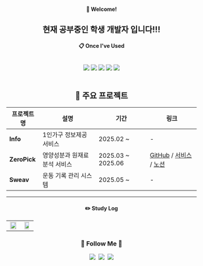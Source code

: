 <div align="center"> 
  
####  :wave: Welcome!
## 현재 공부중인 학생 개발자 입니다!!!

<!--<img src="https://github.com/user-attachments/assets/8af67862-9f4d-485b-a0c7-5b866260818c" width="400" height="400"/> -->

  
####  :clipboard: Once I've Used 
  
 <br/>
  
<img src="https://img.shields.io/badge/JAVA-007396?style=for-the-badge&logo=Java&logoColor=white">
<img src="https://img.shields.io/badge/Spring Boot-6DB33F?style=for-the-badge&logo=Spring-Boot&logoColor=white">
<img src="https://img.shields.io/badge/MySQL-4479A1?style=for-the-badge&logo=MySQL&logoColor=white">
<img src="https://img.shields.io/badge/JPA-59666C?style=for-the-badge&logo=Hibernate&logoColor=white">
<img src="https://img.shields.io/badge/Postman-FF6C37?style=for-the-badge&logo=Postman&logoColor=white">
   <br/>
   <br/>


## 🚀 주요 프로젝트
| 프로젝트명 | 설명 | 기간 | 링크 |
|------------|------|------|------|
| **Info** | 1인가구 정보제공 서비스 | 2025.02 ~  | - |
| **ZeroPick** | 영양성분과 원재료 분석 서비스 | 2025.03 ~ 2025.06 | [GitHub](https://github.com/capstoneMJU) / [서비스](https://zero-pick-seven.vercel.app/login) / [노션](https://www.notion.so/1c3538035ee6801aa6e2d67bcbe86cf9) |
| **Sweav** | 운동 기록 관리 시스템 | 2025.05 ~  | - |
<!-- [노션](https://www.notion.so/Sweav-1f0538035ee6808c8f51cd59e9f4278b?source=copy_link) -->

<!--
## 🚀 주요 프로젝트

---

### 🥗 ZeroPick | 영양성분과 원재료 분석 서비스

사용자가 입력한 식품의 영양성분을 분석하고 대체식을 추천하는 건강 기반 서비스

- **진행 기간**: 2025.03 ~ 2025.06  
- **팀 구성**: 5인 팀 프로젝트  
- **담당 역할**: 백엔드 개발 및 데이터 처리 총괄  
- **주요 기술**: Spring Boot, JPA, MySQL, OpenAPI

#### 🔧 주요 기능
- 공공 API 기반 식품 성분 검색 및 대체식품 추천
- OpenAI API를 활용한 건강 레시피 생성
- 커뮤니티 기능 
- 네이버 뉴스/이미지 API 연동

🔗 [서비스 URL](https://zero-pick-seven.vercel.app/login)  
🔗 [GitHub Repository](https://github.com/capstoneMJU)

---

### 🏋️ Sweav | 운동 기록 관리 시스템

개인의 운동 기록을 손쉽게 저장하고 관리할 수 있는 서비스

- **기술 스택**: Spring Boot, JPA, MySQL, React

#### 🔧 주요 기능
- 근력/유산소 운동 등록, 수정, 삭제
- 세트별 무게/횟수 기반 근력 운동 기록
- 키워드 검색 및 부위 필터링
- 운동 이름 신고 기능 (3회 이상 신고 시 자동 삭제)
- 주간 운동/식단 칼로리 계산 및 달성 현황 제공




---

-->

--- 
#### ✏️ Study Log

<table>
  <tr>
    <td width="50%" align="center">
      <a href="https://github.com/hyun4965">
        <img src="https://github-readme-stats.vercel.app/api/top-langs/?username=hyun4965&layout=donut&show_icons=true&theme=material-palenight&hide_border=true&bg_color=20232a&icon_color=58A6FF&text_color=fff&title_color=58A6FF&count_private=true&exclude_repo=Face-Transfer-Application" width="90%" />
      </a>
    </td>
    <td width="50%" align="center">
      <a href="https://solved.ac/bjh4966/">
        <img src="http://mazassumnida.wtf/api/v2/generate_badge?boj=bjh4966" width="80%" />
      </a>
    </td>
  </tr>
</table>

<!--<a href="https://github.com/hyun4965">
    <img src="https://github-readme-stats.vercel.app/api/top-langs/?username=hyun4965&layout=donut&show_icons=true&theme=material-palenight&hide_border=true&bg_color=20232a&icon_color=58A6FF&text_color=fff&title_color=58A6FF&count_private=true&exclude_repo=Face-Transfer-Application" width=38% />
</a>    
<!-- <a href="https://github.com/hyun4965">
  <img src="https://github-readme-stats.vercel.app/api?username=hyun4965&show_icons=true&theme=material-palenight&hide_border=true&bg_color=20232a&icon_color=58A6FF&text_color=fff&title_color=58A6FF&count_private=true" width=56% />
</a> -->
<!-- <a href="https://github.com/hyun4965">
    <img src="https://github-readme-activity-graph.vercel.app/graph?username=hyun4965&theme=react-dark&bg_color=20232a&hide_border=true&line=58A6FF&color=58A6FF" width=94%/>
</a> -->
<!--
<h3 align="center">백준</h3>

[![Solved.ac Profile](http://mazassumnida.wtf/api/v2/generate_badge?boj=bjh4966)](https://solved.ac/bjh4966/)

-->
<h3 align="center">🌈 Follow Me 🌈</h3>
<p align="center">
  <a href="https://hyun4965.tistory.com/"><img src="https://img.shields.io/badge/Tech%20Blog-11B48A?style=flat-square&logo=Vimeo&logoColor=white&link=https://hyun4965.tistory.com/"/></a>&nbsp;
  <a href="https://www.instagram.com/gohh__h/"><img src="https://img.shields.io/badge/Instagram-E4405F?style=flat-square&logo=Instagram&logoColor=white&link=https://www.instagram.com/gohh__h/"/></a>&nbsp;
  <a href="mailto:seokhyun4965@gmail.com"><img src="https://img.shields.io/badge/Gmail-d14836?style=flat-square&logo=Gmail&logoColor=white&link=kimhyein7110@gmail.com"/></a>
</p>
<br>
<!--<a href="https://hits.seeyoufarm.com"><img src="https://hits.seeyoufarm.com/api/count/incr/badge.svg?url=https%3A%2F%2Fgithub.com%2Fhyun4965&count_bg=%2379C83D&title_bg=%23555555&icon=&icon_color=%23E7E7E7&title=hits&edge_flat=false"/></a>

<br>
<h3 align="center">🌈 Follow Me 🌈</h3>
<p align="center">
  <a href="https://hyun4965.tistory.com/"><img src="https://img.shields.io/badge/Tech%20Blog-11B48A?style=flat-square&logo=Vimeo&logoColor=white&link=https://hyun4965.tistory.com/"/></a>&nbsp;
  <a href="https://www.instagram.com/gohh__h/"><img src="https://img.shields.io/badge/Instagram-E4405F?style=flat-square&logo=Instagram&logoColor=white&link=https://www.instagram.com/gohh__h/"/></a>&nbsp;
  <a href="mailto:seokhyun4965@gmail.com"><img src="https://img.shields.io/badge/Gmail-d14836?style=flat-square&logo=Gmail&logoColor=white&link=kimhyein7110@gmail.com"/></a>
</p>
</div>
